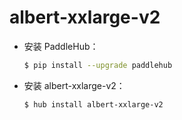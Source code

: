 # albert-xxlarge-v2
* 安装 PaddleHub：

    ```bash
    $ pip install --upgrade paddlehub
    ```

* 安装 albert-xxlarge-v2：

    ```bash
    $ hub install albert-xxlarge-v2
    ```
